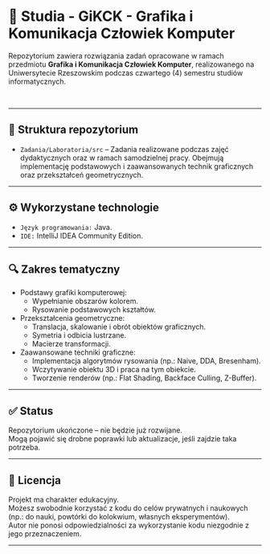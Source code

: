 # 📘 Studia - GiKCK - Grafika i Komunikacja Człowiek Komputer

Repozytorium zawiera rozwiązania zadań opracowane w ramach przedmiotu **Grafika i Komunikacja Człowiek Komputer**, realizowanego na Uniwersytecie Rzeszowskim podczas czwartego (4) semestru studiów informatycznych.  

&nbsp;  

---

## 📁 Struktura repozytorium

- `Zadania/Laboratoria/src` – Zadania realizowane podczas zajęć dydaktycznych oraz w ramach samodzielnej pracy. Obejmują implementację podstawowych i zaawansowanych technik graficznych oraz przekształceń geometrycznych.  

---

## ⚙️ Wykorzystane technologie

- `Język programowania:` Java.  
- `IDE:` IntelliJ IDEA Community Edition.  

---

## 🔍 Zakres tematyczny

- Podstawy grafiki komputerowej:  
  - Wypełnianie obszarów kolorem.  
  - Rysowanie podstawowych kształtów.  
- Przekształcenia geometryczne:  
  - Translacja, skalowanie i obrót obiektów graficznych.  
  - Symetria i odbicia lustrzane.  
  - Macierze transformacji.​  
- Zaawansowane techniki graficzne:  
  - Implementacja algorytmów rysowania (np.: Naive, DDA, Bresenham).  
  - Wczytywanie obiektu 3D i praca na tym obiekcie.  
  - Tworzenie renderów (np.: Flat Shading, Backface Culling, Z-Buffer).  

---

## ✅ Status

Repozytorium ukończone – nie będzie już rozwijane.  
Mogą pojawić się drobne poprawki lub aktualizacje, jeśli zajdzie taka potrzeba.  

---

## 📄 Licencja

Projekt ma charakter edukacyjny.  
Możesz swobodnie korzystać z kodu do celów prywatnych i naukowych (np.: do nauki, powtórki do kolokwium, własnych eksperymentów).  
Autor nie ponosi odpowiedzialności za wykorzystanie kodu niezgodnie z jego przeznaczeniem.  

---
